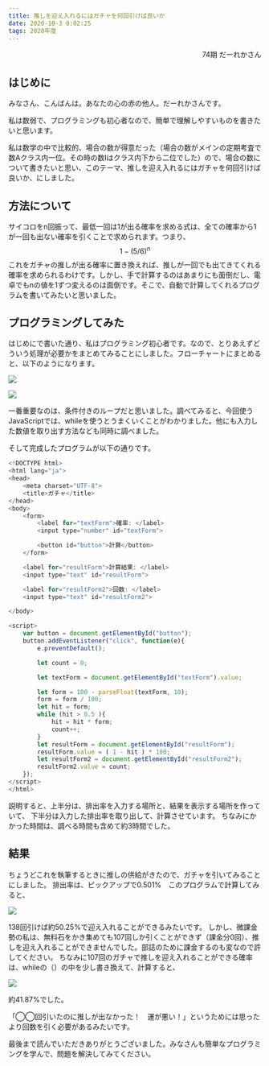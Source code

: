```yaml
---
title: 推しを迎え入れるにはガチャを何回引けば良いか
date: 2020-10-3 0:02:25
tags: 2020年度
---
```


<div style="text-align: right">74期 だーれかさん</div>

## はじめに

みなさん、こんばんは。あなたの心の赤の他人。だーれかさんです。

私は数弱で、プログラミングも初心者なので、簡単で理解しやすいものを書きたいと思います。

私は数学の中で比較的、場合の数が得意だった（場合の数がメインの定期考査で数Aクラス内一位。その時の数Iはクラス内下から二位でした）ので、場合の数について書きたいと思い、このテーマ、推しを迎え入れるにはガチャを何回引けば良いか、にしました。

## 方法について

サイコロをn回振って、最低一回は1が出る確率を求める式は、全ての確率から1が一回も出ない確率を引くことで求められます。つまり、
$$
1-(5/6)^n
$$
これをガチャの推しが出る確率に置き換えれば、推しが一回でも出てきてくれる確率を求められるわけです。しかし、手で計算するのはあまりにも面倒だし、電卓でもnの値を1ずつ変えるのは面倒です。そこで、自動で計算してくれるプログラムを書いてみたいと思いました。

## プログラミングしてみた

はじめにで書いた通り、私はプログラミング初心者です。なので、とりあえずどういう処理が必要かをまとめてみることにしました。フローチャートにまとめると、以下のようになります。

![](https://qf2ahq.dm.files.1drv.com/y4mLGygXiP6134uhopGfERYXAokj_uvtWJMFkPcTAhPGIKPCYFS3Z65nllU2QjLIdLf2zETdexfK75cX2NZJeqh8Bo53y9_pIQPqlY6Oqd_wWeIAoqVU_gKe-BPRBg9zGPyZ-VY-UHZULaR18pyBdnjYQJxEXRlcqE7ZQ0Ijza_JET_PcGf0_B5IKG09D-GBBR69dm2tkP3n6X6e6RZ3_4jTA?width=1674&height=1483&cropmode=none)

![](https://qp2ahq.dm.files.1drv.com/y4mcHxDGAPORGxM6CPIU7E4df7vDLA0wZ1Ku2Hw-5OYKt53QJFYbI5NSYDROd5fdehXbMY5OdKquystsCz9cMCyJCkjzDL1ml-y_fYOXscjen6-yiPL53CZ7vc-7uXj9KaXTJpWXwhzRMAGieLDFIU-mY63zEwoO55pxhfzSV1vhqRgXQPP68Tut-43eeaRgGEgEQSzCydC5dnZ6J_wdbz6ww?width=1639&height=524&cropmode=none)

一番重要なのは、条件付きのループだと思いました。調べてみると、今回使うJavaScriptでは、whileを使うとうまくいくことがわかりました。他にも入力した数値を取り出す方法なども同時に調べました。

そして完成したプログラムが以下の通りです。

```javascript
<!DOCTYPE html>
<html lang="ja">
<head>
    <meta charset="UTF-8">
    <title>ガチャ</title>
</head>
<body>
    <form>
        <label for="textForm">確率: </label>
        <input type="number" id="textForm"> 

        <button id="button">計算</button> 
    </form>

    <label for="resultForm">計算結果: </label>
    <input type="text" id="resultForm">

    <label for="resultForm2">回数: </label>
    <input type="text" id="resultForm2">

</body>

<script>
    var button = document.getElementById("button");
    button.addEventListener("click", function(e){
        e.preventDefault();

        let count = 0;

        let textForm = document.getElementById("textForm").value;

        let form = 100 - parseFloat(textForm, 10);
        form = form / 100;
        let hit = form;
        while (hit > 0.5 ){
            hit = hit * form;
            count++; 
        }
        let resultForm = document.getElementById("resultForm");
        resultForm.value = ( 1 - hit ) * 100;
        let resultForm2 = document.getElementById("resultForm2");
        resultForm2.value = count;
    });
</script>
</html>
```

 

説明すると、上半分は、排出率を入力する場所と、結果を表示する場所を作っていて、
下半分は入力した排出率を取り出して、計算させています。
ちなみにかかった時間は、調べる時間も含めて約3時間でした。

## 結果

ちょうどこれを執筆するときに推しの供給がきたので、ガチャを引いてみることにしました。
排出率は、ピックアップで0.501%　このプログラムで計算してみると、

![](https://oimpog.bn.files.1drv.com/y4m4EBsEnQgMBRhKn5Mwt6RzEAkTOHJuo0Nu-WWp3Y1-vJS06TMZKEUOE6C61oq7TX2ASHNdYo1nPbt43m_TEKQNQlFg9oD-X6e1U2u9zJTB_YsuUoiHi0WGTxelUhDKcIGR39lMCgx9FKd26zNO34oM4GY5wX_mgb_xPNaoLr0XxZRM6jCNlaeytqdZ4mLnOxJePVbApFQNrll8gLgW0GU5w?width=880&height=132&cropmode=none)

138回引けば約50.25%で迎え入れることができるみたいです。
しかし、微課金勢の私は、無料石をかき集めても107回しか引くことができず（課金分0回）、推しを迎え入れることができませんでした。部誌のために課金するのも変なので許してください。
ちなみに107回のガチャで推しを迎え入れることができる確率は、whileの（）の中を少し書き換えて、計算すると、

![](https://oipefg.bn.files.1drv.com/y4mJy0etsWCvlWDgTEilGuZQvgQ5XTGRutJodcopYRjJ7cG9W2tIltfcv3MxMVH00UOnjvOZgadrp4ak9FSlrxpyKntQGmD7YqDSFVna1LT0TJFa7L2OTSQuQlpyGJp4bGvt_JVTgr0wxmSUnqANCodM6Mbb7RsrR-y8qNQq9YM6Yrm7QzVFG0XyjaiDrJ0ZFlySv9ox26Xs8E8cWZLe2xQqA?width=866&height=122&cropmode=none)

約41.87%でした。

「◯◯回引いたのに推しが出なかった！　運が悪い！」というためには思ったより回数を引く必要があるみたいです。

最後まで読んでいただきありがとうございました。みなさんも簡単なプログラミングを学んで、問題を解決してみてください。
